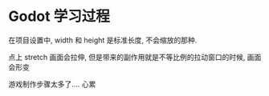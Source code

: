 # Godot 学习过程

在项目设置中, width 和 height 是标准长度, 不会缩放的那种.

点上 stretch 画面会拉伸, 但是带来的副作用就是不等比例的拉动窗口的时候, 画面会形变

游戏制作步骤太多了.... 心累
